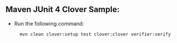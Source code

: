## Maven JUnit 4 Clover Sample:

- Run the following command:

        mvn clean clover:setup test clover:clover verifier:verify
